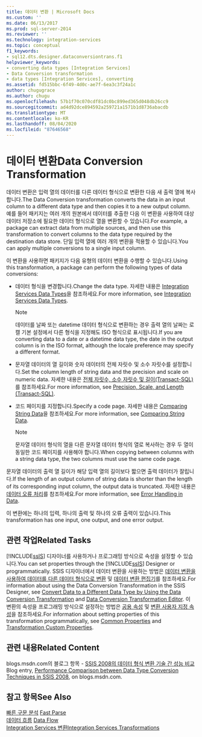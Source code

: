 ```yaml
---
title: 데이터 변환 | Microsoft Docs
ms.custom: ''
ms.date: 06/13/2017
ms.prod: sql-server-2014
ms.reviewer: ''
ms.technology: integration-services
ms.topic: conceptual
f1_keywords:
- sql12.dts.designer.dataconversiontrans.f1
helpviewer_keywords:
- converting data types [Integration Services]
- Data Conversion transformation
- data types [Integration Services], converting
ms.assetid: fd515bbc-6f49-4d0c-ae7f-6ea3c3f24a1c
author: chugugrace
ms.author: chugu
ms.openlocfilehash: 57b1f70c070cdf81dc0bc899ed365d048db26cc9
ms.sourcegitcommit: ad4d92dce894592a259721a1571b1d8736abacdb
ms.translationtype: MT
ms.contentlocale: ko-KR
ms.lasthandoff: 08/04/2020
ms.locfileid: "87646568"
---
```

# <a name="data-conversion-transformation"></a><span data-ttu-id="0822c-102">데이터 변환</span><span class="sxs-lookup"><span data-stu-id="0822c-102">Data Conversion Transformation</span></span>
  <span data-ttu-id="0822c-103">데이터 변환은 입력 열의 데이터를 다른 데이터 형식으로 변환한 다음 새 출력 열에 복사합니다.</span><span class="sxs-lookup"><span data-stu-id="0822c-103">The Data Conversion transformation converts the data in an input column to a different data type and then copies it to a new output column.</span></span> <span data-ttu-id="0822c-104">예를 들어 패키지는 여러 개의 원본에서 데이터를 추출한 다음 이 변환을 사용하여 대상 데이터 저장소에 필요한 데이터 형식으로 열을 변환할 수 있습니다.</span><span class="sxs-lookup"><span data-stu-id="0822c-104">For example, a package can extract data from multiple sources, and then use this transformation to convert columns to the data type required by the destination data store.</span></span> <span data-ttu-id="0822c-105">단일 입력 열에 여러 개의 변환을 적용할 수 있습니다.</span><span class="sxs-lookup"><span data-stu-id="0822c-105">You can apply multiple conversions to a single input column.</span></span>  
  
 <span data-ttu-id="0822c-106">이 변환을 사용하면 패키지가 다음 유형의 데이터 변환을 수행할 수 있습니다.</span><span class="sxs-lookup"><span data-stu-id="0822c-106">Using this transformation, a package can perform the following types of data conversions:</span></span>  
  
-   <span data-ttu-id="0822c-107">데이터 형식을 변경합니다.</span><span class="sxs-lookup"><span data-stu-id="0822c-107">Change the data type.</span></span> <span data-ttu-id="0822c-108">자세한 내용은 [Integration Services Data Types](../integration-services-data-types.md)을 참조하세요.</span><span class="sxs-lookup"><span data-stu-id="0822c-108">For more information, see [Integration Services Data Types](../integration-services-data-types.md).</span></span>  
  
    > [!NOTE]  
    >  <span data-ttu-id="0822c-109">데이터를 날짜 또는 datetime 데이터 형식으로 변환하는 경우 출력 열의 날짜는 로캘 기본 설정에서 다른 형식을 지정해도 ISO 형식으로 표시됩니다.</span><span class="sxs-lookup"><span data-stu-id="0822c-109">If you are converting data to a date or a datetime data type, the date in the output column is in the ISO format, although the locale preference may specify a different format.</span></span>  
  
-   <span data-ttu-id="0822c-110">문자열 데이터의 열 길이와 숫자 데이터의 전체 자릿수 및 소수 자릿수를 설정합니다.</span><span class="sxs-lookup"><span data-stu-id="0822c-110">Set the column length of string data and the precision and scale on numeric data.</span></span> <span data-ttu-id="0822c-111">자세한 내용은 [전체 자릿수, 소수 자릿수 및 길이&#40;Transact-SQL&#41;](/sql/t-sql/data-types/precision-scale-and-length-transact-sql)를 참조하세요.</span><span class="sxs-lookup"><span data-stu-id="0822c-111">For more information, see [Precision, Scale, and Length &#40;Transact-SQL&#41;](/sql/t-sql/data-types/precision-scale-and-length-transact-sql).</span></span>  
  
-   <span data-ttu-id="0822c-112">코드 페이지를 지정합니다.</span><span class="sxs-lookup"><span data-stu-id="0822c-112">Specify a code page.</span></span> <span data-ttu-id="0822c-113">자세한 내용은 [Comparing String Data](../comparing-string-data.md)을 참조하세요.</span><span class="sxs-lookup"><span data-stu-id="0822c-113">For more information, see [Comparing String Data](../comparing-string-data.md).</span></span>  
  
    > [!NOTE]  
    >  <span data-ttu-id="0822c-114">문자열 데이터 형식의 열을 다른 문자열 데이터 형식의 열로 복사하는 경우 두 열이 동일한 코드 페이지를 사용해야 합니다.</span><span class="sxs-lookup"><span data-stu-id="0822c-114">When copying between columns with a string data type, the two columns must use the same code page.</span></span>  
  
 <span data-ttu-id="0822c-115">문자열 데이터의 출력 열 길이가 해당 입력 열의 길이보다 짧으면 출력 데이터가 잘립니다.</span><span class="sxs-lookup"><span data-stu-id="0822c-115">If the length of an output column of string data is shorter than the length of its corresponding input column, the output data is truncated.</span></span> <span data-ttu-id="0822c-116">자세한 내용은 [데이터 오류 처리](../error-handling-in-data.md)를 참조하세요.</span><span class="sxs-lookup"><span data-stu-id="0822c-116">For more information, see [Error Handling in Data](../error-handling-in-data.md).</span></span>  
  
 <span data-ttu-id="0822c-117">이 변환에는 하나의 입력, 하나의 출력 및 하나의 오류 출력이 있습니다.</span><span class="sxs-lookup"><span data-stu-id="0822c-117">This transformation has one input, one output, and one error output.</span></span>  
  
## <a name="related-tasks"></a><span data-ttu-id="0822c-118">관련 작업</span><span class="sxs-lookup"><span data-stu-id="0822c-118">Related Tasks</span></span>  
 <span data-ttu-id="0822c-119">[!INCLUDE[ssIS](../../../includes/ssis-md.md)] 디자이너를 사용하거나 프로그래밍 방식으로 속성을 설정할 수 있습니다.</span><span class="sxs-lookup"><span data-stu-id="0822c-119">You can set properties through the [!INCLUDE[ssIS](../../../includes/ssis-md.md)] Designer or programmatically.</span></span> <span data-ttu-id="0822c-120">SSIS 디자이너에서 데이터 변환을 사용하는 방법은 [데이터 변환을 사용하여 데이터를 다른 데이터 형식으로 변환](data-conversion-transformation.md) 및 [데이터 변환 편집기](../../data-conversion-transformation-editor.md)를 참조하세요.</span><span class="sxs-lookup"><span data-stu-id="0822c-120">For information about using the Data Conversion Transformation in the SSIS Designer, see [Convert Data to a Different Data Type by Using the Data Conversion Transformation](data-conversion-transformation.md) and [Data Conversion Transformation Editor](../../data-conversion-transformation-editor.md).</span></span> <span data-ttu-id="0822c-121">이 변환의 속성을 프로그래밍 방식으로 설정하는 방법은 [공용 속성](../../common-properties.md) 및 [변환 사용자 지정 속성](transformation-custom-properties.md)을 참조하세요.</span><span class="sxs-lookup"><span data-stu-id="0822c-121">For information about setting properties of this transformation programmatically, see [Common Properties](../../common-properties.md) and [Transformation Custom Properties](transformation-custom-properties.md).</span></span>  
  
## <a name="related-content"></a><span data-ttu-id="0822c-122">관련 내용</span><span class="sxs-lookup"><span data-stu-id="0822c-122">Related Content</span></span>  
 <span data-ttu-id="0822c-123">blogs.msdn.com의 블로그 항목 - [SSIS 2008의 데이터 형식 변환 기술 간 성능 비교](https://techcommunity.microsoft.com/t5/datacat/performance-comparison-between-data-type-conversion-techniques/ba-p/305035)</span><span class="sxs-lookup"><span data-stu-id="0822c-123">Blog entry, [Performance Comparison between Data Type Conversion Techniques in SSIS 2008](https://techcommunity.microsoft.com/t5/datacat/performance-comparison-between-data-type-conversion-techniques/ba-p/305035), on blogs.msdn.com.</span></span>  
  
## <a name="see-also"></a><span data-ttu-id="0822c-124">참고 항목</span><span class="sxs-lookup"><span data-stu-id="0822c-124">See Also</span></span>  
 <span data-ttu-id="0822c-125">[빠른 구문 분석](../../fast-parse.md) </span><span class="sxs-lookup"><span data-stu-id="0822c-125">[Fast Parse](../../fast-parse.md) </span></span>  
 <span data-ttu-id="0822c-126">[데이터 흐름](../data-flow.md) </span><span class="sxs-lookup"><span data-stu-id="0822c-126">[Data Flow](../data-flow.md) </span></span>  
 [<span data-ttu-id="0822c-127">Integration Services 변환</span><span class="sxs-lookup"><span data-stu-id="0822c-127">Integration Services Transformations</span></span>](integration-services-transformations.md)  
  
  
